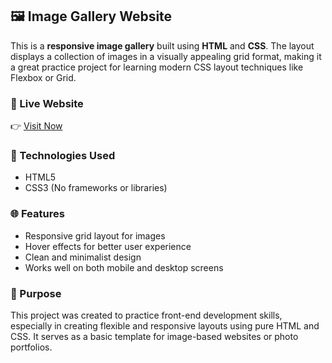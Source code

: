 ## 🖼️ Image Gallery Website

This is a **responsive image gallery** built using **HTML** and **CSS**. The layout displays a collection of images in a visually appealing grid format, making it a great practice project for learning modern CSS layout techniques like Flexbox or Grid.

### 🔗 Live Website 
👉 [Visit Now]()

### 🔧 Technologies Used

* HTML5
* CSS3 (No frameworks or libraries)

### 🌐 Features

* Responsive grid layout for images
* Hover effects for better user experience
* Clean and minimalist design
* Works well on both mobile and desktop screens

### 📌 Purpose

This project was created to practice front-end development skills, especially in creating flexible and responsive layouts using pure HTML and CSS. It serves as a basic template for image-based websites or photo portfolios.
